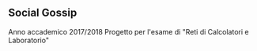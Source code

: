 ## Social Gossip

Anno accademico 2017/2018
Progetto per l'esame di "Reti di Calcolatori e Laboratorio"
